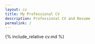 ```yaml
---
layout: cv
title: My Professional CV
description: Professional CV and Resume
permalink: /
---
```


{% include_relative cv.md %}
